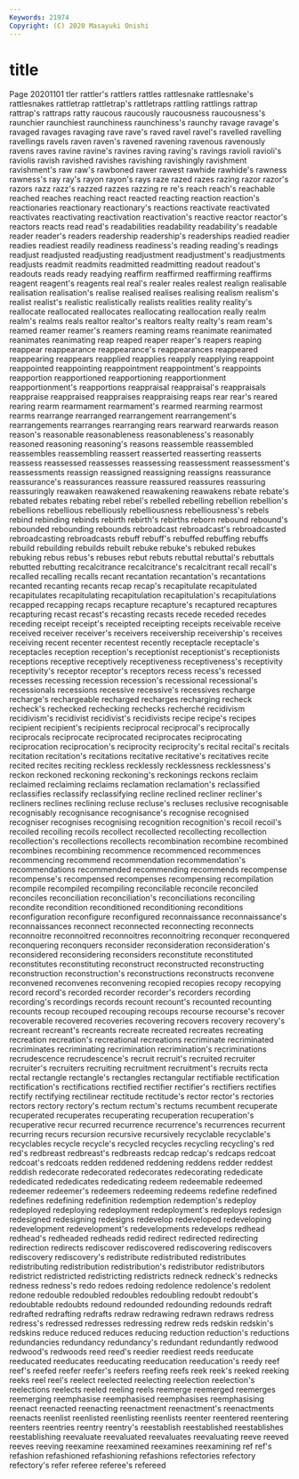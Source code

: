 ```yaml
---
Keywords: 21974
Copyright: (C) 2020 Masayuki Onishi
---
```


# title
Page 20201101
tler rattler's rattlers rattles rattlesnake
rattlesnake's rattlesnakes rattletrap rattletrap's rattletraps rattling rattlings rattrap rattrap's rattraps
ratty raucous raucously raucousness raucousness's raunchier raunchiest raunchiness raunchiness's raunchy
ravage ravage's ravaged ravages ravaging rave rave's raved ravel ravel's
ravelled ravelling ravellings ravels raven raven's ravened ravening ravenous ravenously
ravens raves ravine ravine's ravines raving raving's ravings ravioli ravioli's
raviolis ravish ravished ravishes ravishing ravishingly ravishment ravishment's raw raw's
rawboned rawer rawest rawhide rawhide's rawness rawness's ray ray's rayon
rayon's rays raze razed razes razing razor razor's razors razz
razz's razzed razzes razzing re re's reach reach's reachable reached
reaches reaching react reacted reacting reaction reaction's reactionaries reactionary reactionary's
reactions reactivate reactivated reactivates reactivating reactivation reactivation's reactive reactor reactor's
reactors reacts read read's readabilities readability readability's readable reader reader's
readers readership readership's readerships readied readier readies readiest readily readiness
readiness's reading reading's readings readjust readjusted readjusting readjustment readjustment's readjustments
readjusts readmit readmits readmitted readmitting readout readout's readouts reads ready
readying reaffirm reaffirmed reaffirming reaffirms reagent reagent's reagents real real's
realer reales realest realign realisable realisation realisation's realise realised realises
realising realism realism's realist realist's realistic realistically realists realities reality
reality's reallocate reallocated reallocates reallocating reallocation really realm realm's realms
reals realtor realtor's realtors realty realty's ream ream's reamed reamer
reamer's reamers reaming reams reanimate reanimated reanimates reanimating reap reaped
reaper reaper's reapers reaping reappear reappearance reappearance's reappearances reappeared reappearing
reappears reapplied reapplies reapply reapplying reappoint reappointed reappointing reappointment reappointment's
reappoints reapportion reapportioned reapportioning reapportionment reapportionment's reapportions reappraisal reappraisal's reappraisals
reappraise reappraised reappraises reappraising reaps rear rear's reared rearing rearm
rearmament rearmament's rearmed rearming rearmost rearms rearrange rearranged rearrangement rearrangement's
rearrangements rearranges rearranging rears rearward rearwards reason reason's reasonable reasonableness
reasonableness's reasonably reasoned reasoning reasoning's reasons reassemble reassembled reassembles reassembling
reassert reasserted reasserting reasserts reassess reassessed reassesses reassessing reassessment reassessment's
reassessments reassign reassigned reassigning reassigns reassurance reassurance's reassurances reassure reassured
reassures reassuring reassuringly reawaken reawakened reawakening reawakens rebate rebate's rebated
rebates rebating rebel rebel's rebelled rebelling rebellion rebellion's rebellions rebellious
rebelliously rebelliousness rebelliousness's rebels rebind rebinding rebinds rebirth rebirth's rebirths
reborn rebound rebound's rebounded rebounding rebounds rebroadcast rebroadcast's rebroadcasted rebroadcasting
rebroadcasts rebuff rebuff's rebuffed rebuffing rebuffs rebuild rebuilding rebuilds rebuilt
rebuke rebuke's rebuked rebukes rebuking rebus rebus's rebuses rebut rebuts
rebuttal rebuttal's rebuttals rebutted rebutting recalcitrance recalcitrance's recalcitrant recall recall's
recalled recalling recalls recant recantation recantation's recantations recanted recanting recants
recap recap's recapitulate recapitulated recapitulates recapitulating recapitulation recapitulation's recapitulations recapped
recapping recaps recapture recapture's recaptured recaptures recapturing recast recast's recasting
recasts recede receded recedes receding receipt receipt's receipted receipting receipts
receivable receive received receiver receiver's receivers receivership receivership's receives receiving
recent recenter recentest recently receptacle receptacle's receptacles reception reception's receptionist
receptionist's receptionists receptions receptive receptively receptiveness receptiveness's receptivity receptivity's receptor
receptor's receptors recess recess's recessed recesses recessing recession recession's recessional
recessional's recessionals recessions recessive recessive's recessives recharge recharge's rechargeable recharged
recharges recharging recheck recheck's rechecked rechecking rechecks recherché recidivism recidivism's
recidivist recidivist's recidivists recipe recipe's recipes recipient recipient's recipients reciprocal
reciprocal's reciprocally reciprocals reciprocate reciprocated reciprocates reciprocating reciprocation reciprocation's reciprocity
reciprocity's recital recital's recitals recitation recitation's recitations recitative recitative's recitatives
recite recited recites reciting reckless recklessly recklessness recklessness's reckon reckoned
reckoning reckoning's reckonings reckons reclaim reclaimed reclaiming reclaims reclamation reclamation's
reclassified reclassifies reclassify reclassifying recline reclined recliner recliner's recliners reclines
reclining recluse recluse's recluses reclusive recognisable recognisably recognisance recognisance's recognise
recognised recogniser recognises recognising recognition recognition's recoil recoil's recoiled recoiling
recoils recollect recollected recollecting recollection recollection's recollections recollects recombination recombine
recombined recombines recombining recommence recommenced recommences recommencing recommend recommendation recommendation's
recommendations recommended recommending recommends recompense recompense's recompensed recompenses recompensing recompilation
recompile recompiled recompiling reconcilable reconcile reconciled reconciles reconciliation reconciliation's reconciliations
reconciling recondite recondition reconditioned reconditioning reconditions reconfiguration reconfigure reconfigured reconnaissance
reconnaissance's reconnaissances reconnect reconnected reconnecting reconnects reconnoitre reconnoitred reconnoitres reconnoitring
reconquer reconquered reconquering reconquers reconsider reconsideration reconsideration's reconsidered reconsidering reconsiders
reconstitute reconstituted reconstitutes reconstituting reconstruct reconstructed reconstructing reconstruction reconstruction's reconstructions
reconstructs reconvene reconvened reconvenes reconvening recopied recopies recopy recopying record
record's recorded recorder recorder's recorders recording recording's recordings records recount
recount's recounted recounting recounts recoup recouped recouping recoups recourse recourse's
recover recoverable recovered recoveries recovering recovers recovery recovery's recreant recreant's
recreants recreate recreated recreates recreating recreation recreation's recreational recreations recriminate
recriminated recriminates recriminating recrimination recrimination's recriminations recrudescence recrudescence's recruit recruit's
recruited recruiter recruiter's recruiters recruiting recruitment recruitment's recruits recta rectal
rectangle rectangle's rectangles rectangular rectifiable rectification rectification's rectifications rectified rectifier
rectifier's rectifiers rectifies rectify rectifying rectilinear rectitude rectitude's rector rector's
rectories rectors rectory rectory's rectum rectum's rectums recumbent recuperate recuperated
recuperates recuperating recuperation recuperation's recuperative recur recurred recurrence recurrence's recurrences
recurrent recurring recurs recursion recursive recursively recyclable recyclable's recyclables recycle
recycle's recycled recycles recycling recycling's red red's redbreast redbreast's redbreasts
redcap redcap's redcaps redcoat redcoat's redcoats redden reddened reddening reddens
redder reddest reddish redecorate redecorated redecorates redecorating rededicate rededicated rededicates
rededicating redeem redeemable redeemed redeemer redeemer's redeemers redeeming redeems redefine
redefined redefines redefining redefinition redemption redemption's redeploy redeployed redeploying redeployment
redeployment's redeploys redesign redesigned redesigning redesigns redevelop redeveloped redeveloping redevelopment
redevelopment's redevelopments redevelops redhead redhead's redheaded redheads redid redirect redirected
redirecting redirection redirects rediscover rediscovered rediscovering rediscovers rediscovery rediscovery's redistribute
redistributed redistributes redistributing redistribution redistribution's redistributor redistributors redistrict redistricted redistricting
redistricts redneck redneck's rednecks redness redness's redo redoes redoing redolence
redolence's redolent redone redouble redoubled redoubles redoubling redoubt redoubt's redoubtable
redoubts redound redounded redounding redounds redraft redrafted redrafting redrafts redraw
redrawing redrawn redraws redress redress's redressed redresses redressing redrew reds
redskin redskin's redskins reduce reduced reduces reducing reduction reduction's reductions
redundancies redundancy redundancy's redundant redundantly redwood redwood's redwoods reed reed's
reedier reediest reeds reeducate reeducated reeducates reeducating reeducation reeducation's reedy
reef reef's reefed reefer reefer's reefers reefing reefs reek reek's
reeked reeking reeks reel reel's reelect reelected reelecting reelection reelection's
reelections reelects reeled reeling reels reemerge reemerged reemerges reemerging reemphasise
reemphasised reemphasises reemphasising reenact reenacted reenacting reenactment reenactment's reenactments reenacts
reenlist reenlisted reenlisting reenlists reenter reentered reentering reenters reentries reentry
reentry's reestablish reestablished reestablishes reestablishing reevaluate reevaluated reevaluates reevaluating reeve
reeved reeves reeving reexamine reexamined reexamines reexamining ref ref's refashion
refashioned refashioning refashions refectories refectory refectory's refer referee referee's refereed
